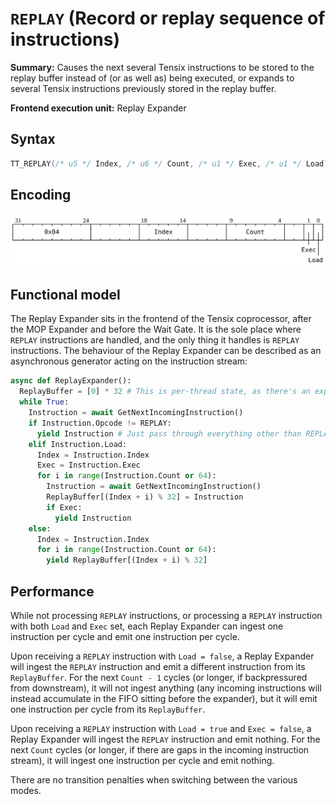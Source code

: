 # `REPLAY` (Record or replay sequence of instructions)

**Summary:** Causes the next several Tensix instructions to be stored to the replay buffer instead of (or as well as) being executed, or expands to several Tensix instructions previously stored in the replay buffer.

**Frontend execution unit:** Replay Expander

## Syntax

```c
TT_REPLAY(/* u5 */ Index, /* u6 */ Count, /* u1 */ Exec, /* u1 */ Load)
```

## Encoding

![](../../../Diagrams/Out/Bits32_REPLAY.svg)

## Functional model

The Replay Expander sits in the frontend of the Tensix coprocessor, after the MOP Expander and before the Wait Gate. It is the sole place where `REPLAY` instructions are handled, and the only thing it handles is `REPLAY` instructions. The behaviour of the Replay Expander can be described as an asynchronous generator acting on the instruction stream:

```py
async def ReplayExpander():
  ReplayBuffer = [0] * 32 # This is per-thread state, as there's an expander per thread
  while True:
    Instruction = await GetNextIncomingInstruction()
    if Instruction.Opcode != REPLAY:
      yield Instruction # Just pass through everything other than REPLAY
    elif Instruction.Load:
      Index = Instruction.Index
      Exec = Instruction.Exec
      for i in range(Instruction.Count or 64):
        Instruction = await GetNextIncomingInstruction()
        ReplayBuffer[(Index + i) % 32] = Instruction
        if Exec:
          yield Instruction
    else:
      Index = Instruction.Index
      for i in range(Instruction.Count or 64):
        yield ReplayBuffer[(Index + i) % 32]
```

## Performance

While not processing `REPLAY` instructions, or processing a `REPLAY` instruction with both `Load` and `Exec` set, each Replay Expander can ingest one instruction per cycle and emit one instruction per cycle.

Upon receiving a `REPLAY` instruction with `Load = false`, a Replay Expander will ingest the `REPLAY` instruction and emit a different instruction from its `ReplayBuffer`. For the next `Count - 1` cycles (or longer, if backpressured from downstream), it will not ingest anything (any incoming instructions will instead accumulate in the FIFO sitting before the expander), but it will emit one instruction per cycle from its `ReplayBuffer`.

Upon receiving a `REPLAY` instruction with `Load = true` and `Exec = false`, a Replay Expander will ingest the `REPLAY` instruction and emit nothing. For the next `Count` cycles (or longer, if there are gaps in the incoming instruction stream), it will ingest one instruction per cycle and emit nothing.

There are no transition penalties when switching between the various modes.
